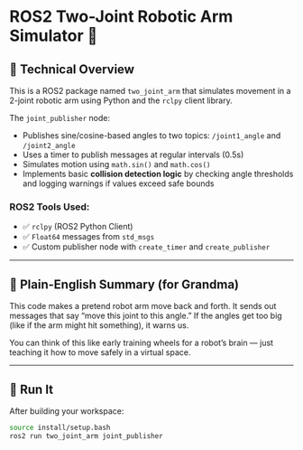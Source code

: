 # ROS2 Two-Joint Robotic Arm Simulator 🤖

## 🔧 Technical Overview
This is a ROS2 package named `two_joint_arm` that simulates movement in a 2-joint robotic arm using Python and the `rclpy` client library.

The `joint_publisher` node:
- Publishes sine/cosine-based angles to two topics: `/joint1_angle` and `/joint2_angle`
- Uses a timer to publish messages at regular intervals (0.5s)
- Simulates motion using `math.sin()` and `math.cos()`
- Implements basic **collision detection logic** by checking angle thresholds and logging warnings if values exceed safe bounds

### ROS2 Tools Used:
- ✅ `rclpy` (ROS2 Python Client)
- ✅ `Float64` messages from `std_msgs`
- ✅ Custom publisher node with `create_timer` and `create_publisher`

---

## 👵 Plain-English Summary (for Grandma)
This code makes a pretend robot arm move back and forth. It sends out messages that say “move this joint to this angle.” If the angles get too big (like if the arm might hit something), it warns us.

You can think of this like early training wheels for a robot’s brain — just teaching it how to move safely in a virtual space.

---

## 🧪 Run It

After building your workspace:
```bash
source install/setup.bash
ros2 run two_joint_arm joint_publisher